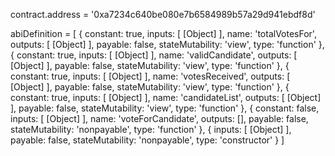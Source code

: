 contract.address = '0xa7234c640be080e7b6584989b57a29d941ebdf8d'

abiDefinition = [ { constant: true,
    inputs: [ [Object] ],
    name: 'totalVotesFor',
    outputs: [ [Object] ],
    payable: false,
    stateMutability: 'view',
    type: 'function' },
  { constant: true,
    inputs: [ [Object] ],
    name: 'validCandidate',
    outputs: [ [Object] ],
    payable: false,
    stateMutability: 'view',
    type: 'function' },
  { constant: true,
    inputs: [ [Object] ],
    name: 'votesReceived',
    outputs: [ [Object] ],
    payable: false,
    stateMutability: 'view',
    type: 'function' },
  { constant: true,
    inputs: [ [Object] ],
    name: 'candidateList',
    outputs: [ [Object] ],
    payable: false,
    stateMutability: 'view',
    type: 'function' },
  { constant: false,
    inputs: [ [Object] ],
    name: 'voteForCandidate',
    outputs: [],
    payable: false,
    stateMutability: 'nonpayable',
    type: 'function' },
  { inputs: [ [Object] ],
    payable: false,
    stateMutability: 'nonpayable',
    type: 'constructor' } ]
